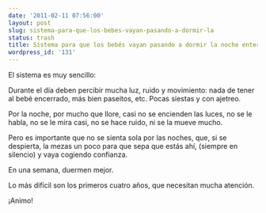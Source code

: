 ```yaml
---
date: '2011-02-11 07:56:00'
layout: post
slug: sistema-para-que-los-bebes-vayan-pasando-a-dormir-la
status: trash
title: Sistema para que los bebés vayan pasando a dormir la noche entera.
wordpress_id: '131'
---
```


El sistema es muy sencillo:




Durante el día deben percibir mucha luz, ruido y movimiento: nada de tener al bebé encerrado, más bien paseitos, etc. Pocas siestas y con ajetreo.




Por la noche, por mucho que llore, casi no se encienden las luces, no se le habla, no se le mira casi, no se hace ruido, ni se la mueve mucho.




Pero es importante que no se sienta sola por las noches, que, si se despierta, la mezas un poco para que sepa que estás ahí, (siempre en silencio) y vaya cogiendo confianza.




En una semana, duermen mejor.




Lo más difícil son los primeros cuatro años, que necesitan mucha atención.




¡Animo!
